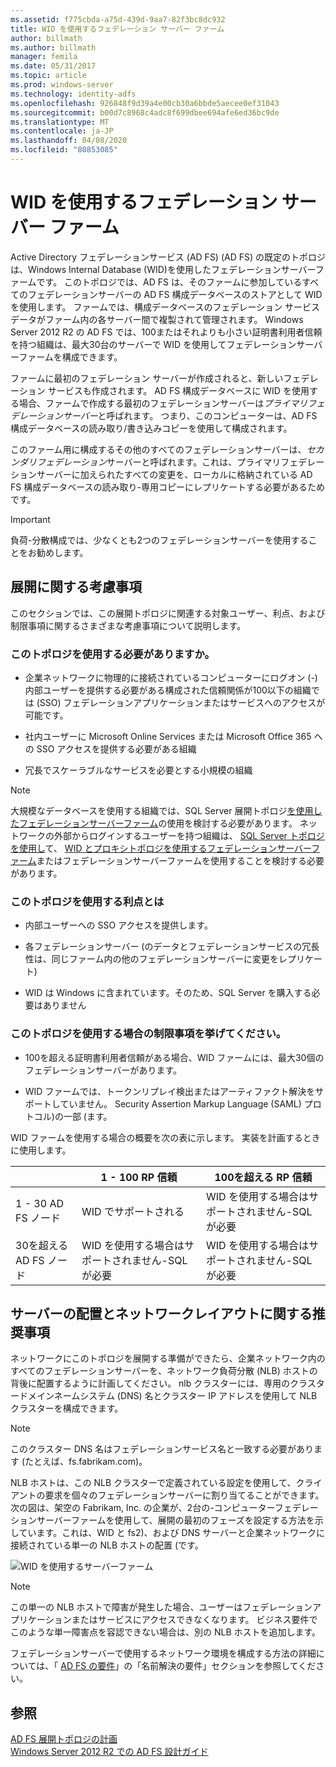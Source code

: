 ```yaml
---
ms.assetid: f775cbda-a75d-439d-9aa7-82f3bc8dc932
title: WID を使用するフェデレーション サーバー ファーム
author: billmath
ms.author: billmath
manager: femila
ms.date: 05/31/2017
ms.topic: article
ms.prod: windows-server
ms.technology: identity-adfs
ms.openlocfilehash: 926848f9d39a4e00cb30a6bbde5aecee0ef31043
ms.sourcegitcommit: b00d7c8968c4adc8f699dbee694afe6ed36bc9de
ms.translationtype: MT
ms.contentlocale: ja-JP
ms.lasthandoff: 04/08/2020
ms.locfileid: "80853085"
---
```

# <a name="federation-server-farm-using-wid"></a>WID を使用するフェデレーション サーバー ファーム

Active Directory フェデレーションサービス (AD FS) \(AD FS\) の既定のトポロジは、Windows Internal Database \(WID\)を使用したフェデレーションサーバーファームです。 このトポロジでは、AD FS は、そのファームに参加しているすべてのフェデレーションサーバーの AD FS 構成データベースのストアとして WID を使用します。 ファームでは、構成データベースのフェデレーション サービス データがファーム内の各サーバー間で複製されて管理されます。 Windows Server 2012 R2 の AD FS では、100またはそれよりも小さい証明書利用者信頼を持つ組織は、最大30台のサーバーで WID を使用してフェデレーションサーバーファームを構成できます。  
  
ファームに最初のフェデレーション サーバーが作成されると、新しいフェデレーション サービスも作成されます。 AD FS 構成データベースに WID を使用する場合、ファームで作成する最初のフェデレーションサーバーは*プライマリフェデレーションサーバー*と呼ばれます。 つまり、このコンピューターは、AD FS 構成データベースの読み取り\/書き込みコピーを使用して構成されます。  
  
このファーム用に構成するその他のすべてのフェデレーションサーバーは、*セカンダリフェデレーション*サーバーと呼ばれます。これは、プライマリフェデレーションサーバーに加えられたすべての変更を、ローカルに格納されている AD FS 構成データベースの読み取り\-専用コピーにレプリケートする必要があるためです。  
  
> [!IMPORTANT]  
> 負荷\-分散構成では、少なくとも2つのフェデレーションサーバーを使用することをお勧めします。  
  
## <a name="deployment-considerations"></a>展開に関する考慮事項  
このセクションでは、この展開トポロジに関連する対象ユーザー、利点、および制限事項に関するさまざまな考慮事項について説明します。  
  
### <a name="who-should-use-this-topology"></a>このトポロジを使用する必要がありますか。  
  
-   企業ネットワークに物理的に接続されているコンピューターにログオン \(\-\) 内部ユーザーを提供する必要がある構成された信頼関係が100以下の組織では \(SSO\) フェデレーションアプリケーションまたはサービスへのアクセスが可能です。  
  
-   社内ユーザーに Microsoft Online Services または Microsoft Office 365 への SSO アクセスを提供する必要がある組織  
  
-   冗長でスケーラブルなサービスを必要とする小規模の組織  
  
> [!NOTE]  
> 大規模なデータベースを使用する組織では、SQL Server 展開トポロジ[を使用したフェデレーションサーバーファーム](Federation-Server-Farm-Using-SQL-Server.md)の使用を検討する必要があります。 ネットワークの外部からログインするユーザーを持つ組織は、 [SQL Server トポロジを使用し](Federation-Server-Farm-Using-SQL-Server.md)て、 [WID とプロキシトポロジを使用するフェデレーションサーバーファーム](Federation-Server-Farm-Using-WID-and-Proxies.md)またはフェデレーションサーバーファームを使用することを検討する必要があります。  
  
### <a name="what-are-the-benefits-of-using-this-topology"></a>このトポロジを使用する利点とは  
  
-   内部ユーザーへの SSO アクセスを提供します。  
  
-   各フェデレーションサーバー \(のデータとフェデレーションサービスの冗長性は、同じファーム内の他のフェデレーションサーバーに変更をレプリケート\)  
  
-   WID は Windows に含まれています。そのため、SQL Server を購入する必要はありません  
  
### <a name="what-are-the-limitations-of-using-this-topology"></a>このトポロジを使用する場合の制限事項を挙げてください。  
  
-   100を超える証明書利用者信頼がある場合、WID ファームには、最大30個のフェデレーションサーバーがあります。  
  
-   WID ファームでは、トークンリプレイ検出またはアーティファクト解決をサポートしていません。 Security Assertion Markup Language \(SAML\) プロトコル\)の一部 \(ます。  
  
WID ファームを使用する場合の概要を次の表に示します。  実装を計画するときに使用します。  
  
|| 1 \- 100 RP 信頼 | 100を超える RP 信頼 |
| --- | --- | --- |
|1 \- 30 AD FS ノード|WID でサポートされる|WID を使用する場合はサポートされません-SQL が必要 
|30を超える AD FS ノード|WID を使用する場合はサポートされません-SQL が必要|WID を使用する場合はサポートされません-SQL が必要  
  
## <a name="server-placement-and-network-layout-recommendations"></a>サーバーの配置とネットワークレイアウトに関する推奨事項  
ネットワークにこのトポロジを展開する準備ができたら、企業ネットワーク内のすべてのフェデレーションサーバーを、ネットワーク負荷分散 \(NLB\) ホストの背後に配置するように計画してください。 nlb クラスターには、専用のクラスタードメインネームシステム \(DNS\) 名とクラスター IP アドレスを使用して NLB クラスターを構成できます。  
  
> [!NOTE]  
> このクラスター DNS 名はフェデレーションサービス名と一致する必要があります (たとえば、fs.fabrikam.com)。  
  
NLB ホストは、この NLB クラスターで定義されている設定を使用して、クライアントの要求を個々のフェデレーションサーバーに割り当てることができます。 次の図は、架空の Fabrikam, Inc. の企業が、2台の\-コンピューターフェデレーションサーバーファームを使用して、展開の最初のフェーズを設定する方法を示しています。これは、WID と fs2\)、および DNS サーバーと企業ネットワークに接続されている単一の NLB ホストの配置 \(です。  
  
![WID を使用するサーバーファーム](media/FarmWID.gif)  
  
> [!NOTE]  
> この単一の NLB ホストで障害が発生した場合、ユーザーはフェデレーションアプリケーションまたはサービスにアクセスできなくなります。 ビジネス要件でこのような単一障害点を容認できない場合は、別の NLB ホストを追加します。  
  
フェデレーションサーバーで使用するネットワーク環境を構成する方法の詳細については、「 [AD FS の要件](AD-FS-Requirements.md)」の「名前解決の要件」セクションを参照してください。  
  
## <a name="see-also"></a>参照  
[AD FS 展開トポロジの計画](Plan-Your-AD-FS-Deployment-Topology.md)  
[Windows Server 2012 R2 での AD FS 設計ガイド](AD-FS-Design-Guide-in-Windows-Server-2012-R2.md)  
  

